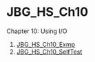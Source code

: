 # JBG_HS_Ch10

Chapter 10: Using I/O

1. [JBG_HS_Ch10_Exmp](./JBG_HS_Ch10_Exmp/)
2. [JBG_HS_Ch10_SelfTest](./JBG_HS_Ch10_SelfTest/)


